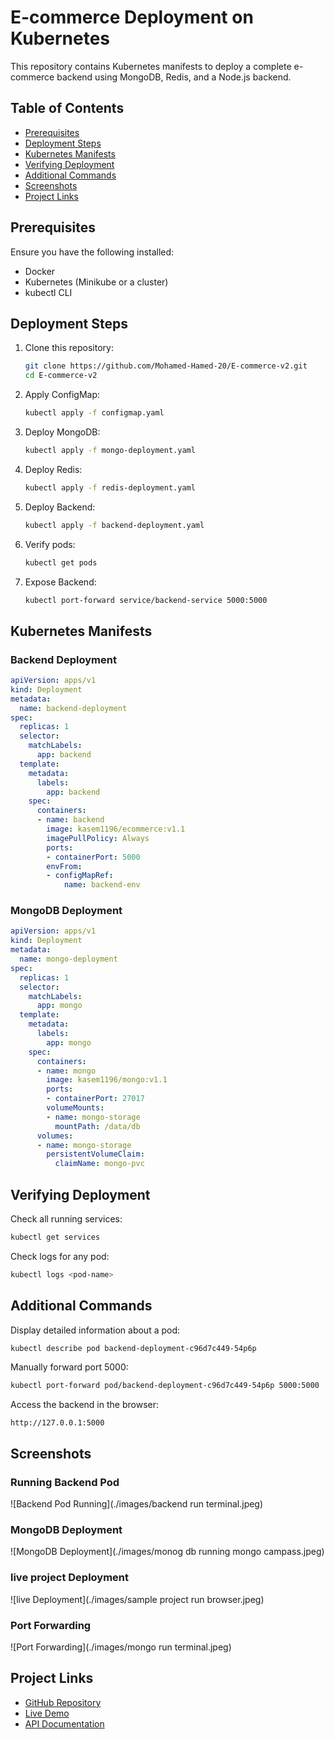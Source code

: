 # E-commerce Deployment on Kubernetes

This repository contains Kubernetes manifests to deploy a complete e-commerce backend using MongoDB, Redis, and a Node.js backend.

## Table of Contents

- [Prerequisites](#prerequisites)
- [Deployment Steps](#deployment-steps)
- [Kubernetes Manifests](#kubernetes-manifests)
- [Verifying Deployment](#verifying-deployment)
- [Additional Commands](#additional-commands)
- [Screenshots](#screenshots)
- [Project Links](#project-links)

## Prerequisites

Ensure you have the following installed:

- Docker
- Kubernetes (Minikube or a cluster)
- kubectl CLI

## Deployment Steps

1. Clone this repository:
   ```sh
   git clone https://github.com/Mohamed-Hamed-20/E-commerce-v2.git
   cd E-commerce-v2
   ```
2. Apply ConfigMap:
   ```sh
   kubectl apply -f configmap.yaml
   ```
3. Deploy MongoDB:
   ```sh
   kubectl apply -f mongo-deployment.yaml
   ```
4. Deploy Redis:
   ```sh
   kubectl apply -f redis-deployment.yaml
   ```
5. Deploy Backend:
   ```sh
   kubectl apply -f backend-deployment.yaml
   ```
6. Verify pods:
   ```sh
   kubectl get pods
   ```
7. Expose Backend:
   ```sh
   kubectl port-forward service/backend-service 5000:5000
   ```

## Kubernetes Manifests

### Backend Deployment

```yaml
apiVersion: apps/v1
kind: Deployment
metadata:
  name: backend-deployment
spec:
  replicas: 1
  selector:
    matchLabels:
      app: backend
  template:
    metadata:
      labels:
        app: backend
    spec:
      containers:
      - name: backend
        image: kasem1196/ecommerce:v1.1
        imagePullPolicy: Always
        ports:
        - containerPort: 5000
        envFrom:
        - configMapRef:
            name: backend-env
```

### MongoDB Deployment

```yaml
apiVersion: apps/v1
kind: Deployment
metadata:
  name: mongo-deployment
spec:
  replicas: 1
  selector:
    matchLabels:
      app: mongo
  template:
    metadata:
      labels:
        app: mongo
    spec:
      containers:
      - name: mongo
        image: kasem1196/mongo:v1.1
        ports:
        - containerPort: 27017
        volumeMounts:
        - name: mongo-storage
          mountPath: /data/db
      volumes:
      - name: mongo-storage
        persistentVolumeClaim:
          claimName: mongo-pvc
```

## Verifying Deployment

Check all running services:

```sh
kubectl get services
```

Check logs for any pod:

```sh
kubectl logs <pod-name>
```

## Additional Commands

Display detailed information about a pod:
```sh
kubectl describe pod backend-deployment-c96d7c449-54p6p
```

Manually forward port 5000:
```sh
kubectl port-forward pod/backend-deployment-c96d7c449-54p6p 5000:5000
```

Access the backend in the browser:
```
http://127.0.0.1:5000
```

## Screenshots

### Running Backend Pod  
![Backend Pod Running](./images/backend run terminal.jpeg)  

### MongoDB Deployment  
![MongoDB Deployment](./images/monog db running mongo campass.jpeg)  

### live project Deployment  
![live Deployment](./images/sample project run browser.jpeg)  

### Port Forwarding  
![Port Forwarding](./images/mongo run terminal.jpeg)  

## Project Links

- [GitHub Repository](https://github.com/Mohamed-Hamed-20/E-commerce-v2)
- [Live Demo](https://mohamed-hamed-20.github.io/E-commerce-vanilla-JS/html/shop.html)
- [API Documentation](https://documenter.getpostman.com/view/27782301/2sA358c5Q3#aa1e9f0c-2f0a-49e7-952c-4267db72181b)

